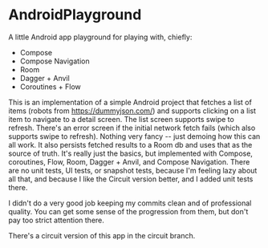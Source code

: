 # AndroidPlayground

A little Android app playground for playing with, chiefly:
- Compose
- Compose Navigation
- Room
- Dagger + Anvil 
- Coroutines + Flow

This is an implementation of a simple Android project that fetches a list of items (robots from https://dummyjson.com/) and supports clicking
on a list item to navigate to a detail screen. The list screen supports swipe to refresh. There's an error screen if the initial network 
fetch fails (which also supports swipe to refresh). Nothing very fancy -- just demoing how this can all work. It also persists fetched results
to a Room db and uses that as the source of truth. It's really just the basics, but implemented with Compose, coroutines, Flow, Room, Dagger + Anvil, 
and Compose Navigation. There are no unit tests, UI tests, or snapshot tests, because I'm feeling lazy about all that, and because I like the 
Circuit version better, and I added unit tests there.

I didn't do a very good job keeping my commits clean and of professional quality. You can get some sense of the progression from them, but
don't pay too strict attention there.

There's a circuit version of this app in the circuit branch.